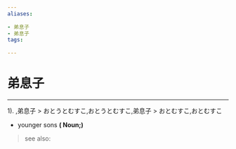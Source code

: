```yaml
---
aliases:
    
- 弟息子
- 弟息子
tags:
    
---
```


# 弟息子
---
1).
,弟息子 > おとうとむすこ,おとうとむすこ,弟息子 > おとむすこ,おとむすこ

- younger sons
**( Noun;)**
> see also: 
            
